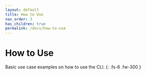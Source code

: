 ```yaml
---
layout: default
title: How to Use
nav_order: 3
has_children: true
permalink: /docs/how-to-use
---
```


# How to Use

Basic use case examples on how to use the CLI.
{: .fs-6 .fw-300 }
